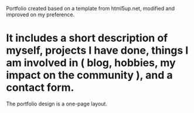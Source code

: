 Portfolio created based on a template from html5up.net, modified and improved on my preference. 

# It includes a short description of myself, projects I have done, things I am involved in ( blog, hobbies, my impact on the community ), and a contact form.

The portfolio design is a one-page layout.
